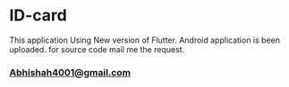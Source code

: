 # ID-card
This application 
Using New version of Flutter. Android application is been uploaded. 
for source code mail me the request.
### Abhishah4001@gmail.com
